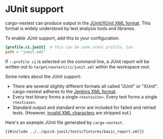 # JUnit support

cargo-nextest can produce output in the [JUnit/XUnit XML format](https://llg.cubic.org/docs/junit/). This format is widely understood by test analysis tools and libraries.

To enable JUnit support, add this to your configuration:

```toml
[profile.ci.junit]  # this can be some other profile, too
path = "junit.xml"
```

If `--profile ci` is selected on the command line, a JUnit report will be written out to `target/nextest/ci/junit.xml` within the workspace root.

Some notes about the JUnit support:
* There are several slightly different formats all called "JUnit" or "XUnit". cargo-nextest adheres to the [Jenkins XML format](https://llg.cubic.org/docs/junit/).
* Every test binary forms a single `<testsuite>`. Every test forms a single `<testcase>`.
* Standard output and standard error are included for failed and retried tests. (However, [invalid XML characters](https://en.wikipedia.org/wiki/Valid_characters_in_XML) are stripped out.)

Here's an example JUnit file generated by `cargo-nextest`.

```xml
{{#include ../../quick-junit/tests/fixtures/basic_report.xml}}
```
